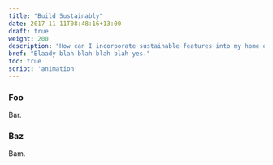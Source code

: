 ```yaml
---
title: "Build Sustainably"
date: 2017-11-11T08:48:16+13:00
draft: true
weight: 200
description: "How can I incorporate sustainable features into my home or building?"
bref: "Blaady blah blah blah blah yes."
toc: true
script: 'animation'
---
```


### Foo

Bar.

### Baz

Bam.
